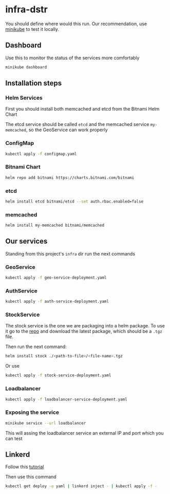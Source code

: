 # infra-dstr

You should define where would this run. Our recommendation, use [minikube](https://minikube.sigs.k8s.io/docs/) to test
it locally.

## Dashboard

Use this to monitor the status of the services more comfortably

```bash
minikube dashboard
```

## Installation steps

### Helm Services

First you should install both memcached and etcd from the Bitnami Helm Chart

The etcd service should be called `etcd` and the memcached service `my-memcached`, so the GeoService can work properly

### ConfigMap

```bash
kubectl apply -f configmap.yaml
```

### Bitnami Chart

```bash
helm repo add bitnami https://charts.bitnami.com/bitnami
```

### etcd

```bash
helm install etcd bitnami/etcd --set auth.rbac.enabled=false
```

### memcached

```bash
helm install my-memcached bitnami/memcached
```

## Our services

Standing from this project's `infra` dir run the next commands

### GeoService

```bash
kubectl apply -f geo-service-deployment.yaml
```

### AuthService

```bash
kubectl apply -f auth-service-deployment.yaml
```

### StockService

The stock service is the one we are packaging into a helm package. To use it go to
the [repo](https://github.com/ropa1998/stock-service) and download the latest package, which should be a `.tgz` file.

Then run the next command:

```bash
helm install stock ./<path-to-file>/<file-name>.tgz
```

Or use

```bash
kubectl apply -f stock-service-deployment.yaml
```

### Loadbalancer

```bash
kubectl apply -f loadbalancer-service-deployment.yaml
```

### Exposing the service

```bash
minikube service --url loadbalancer
```

This will assing the loadbalancer service an external IP and port which you can test 

## Linkerd

Follow this [tutorial](https://linkerd.io/2.10/getting-started/)

Then use this command 

```bash
kubectl get deploy -o yaml | linkerd inject - | kubectl apply -f -
```